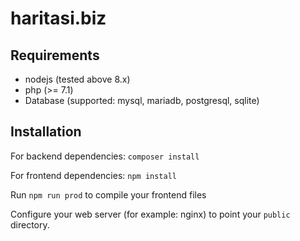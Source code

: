 # haritasi.biz

## Requirements

- nodejs (tested above 8.x)
- php (>= 7.1)
- Database (supported: mysql, mariadb, postgresql, sqlite)

## Installation

For backend dependencies:
`composer install`

For frontend dependencies:
`npm install`

Run `npm run prod` to compile your frontend files

Configure your web server (for example: nginx) to point your `public` directory.
